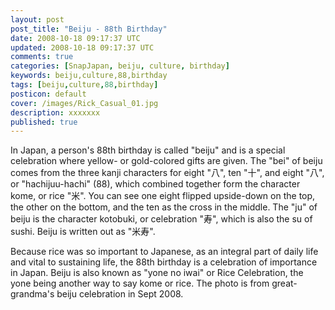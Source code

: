 ```yaml
---           
layout: post
post_title: "Beiju - 88th Birthday"
date: 2008-10-18 09:17:37 UTC
updated: 2008-10-18 09:17:37 UTC
comments: true
categories: [SnapJapan, beiju, culture, birthday]
keywords: beiju,culture,88,birthday
tags: [beiju,culture,88,birthday]
posticon: default
cover: /images/Rick_Casual_01.jpg
description: xxxxxxx
published: true
---
```

 

[](http://www.flickr.com/photos/81796435@N00/2930654742 "View 'Great Grandma's 88th BD Party - 1 (D90)' on Flickr.com")In Japan, a person's 88th birthday is called "beiju" and is a special celebration where yellow- or gold-colored gifts are given. The "bei" of beiju comes from the three kanji characters for eight "八", ten "十", and eight "八", or "hachijuu-hachi" (88), which combined together form the character kome, or rice "米". You can see one eight flipped upside-down on the top, the other on the bottom, and the ten as the cross in the middle. The "ju" of beiju is the character kotobuki, or celebration "寿", which is also the su of sushi. Beiju is written out as "米寿".


Because rice was so important to Japanese, as an integral part of daily life and vital to sustaining life, the 88th birthday is a celebration of importance in Japan. Beiju is also known as "yone no iwai" or Rice Celebration, the yone being another way to say kome or rice. The photo is from great-grandma's beiju celebration in Sept 2008.

<br /><br /><br />